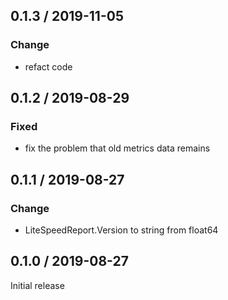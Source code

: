 ## 0.1.3 / 2019-11-05
### Change
- refact code

## 0.1.2 / 2019-08-29
### Fixed
- fix the problem that old metrics data remains

## 0.1.1 / 2019-08-27
### Change
- LiteSpeedReport.Version to string from float64

## 0.1.0 / 2019-08-27

Initial release
